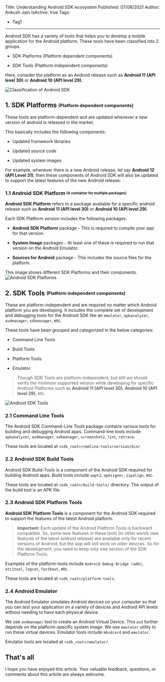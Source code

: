 Title: Understanding Android SDK ecosystem
Published: 07/08/2021
Author: Ankush Jain
IsActive: true
Tags:
  - Tag1
---
Android SDK has a variety of tools that helps you to develop a mobile application for the Android platform. These tools have been classified into 2 groups.

*   SDK Platforms (Platform dependent components)

*   SDK Tools (Platform independent components)



Here, consider the platform as an Android release such as **Android 11 (API level 30)** or **Android 10 (API level 29)**.

![Classification of Android SDK](/img/blogs/understanding-android-sdk-ecosystem/android-sdk.png)

## 1. SDK Platforms <sub><sup>(Platform dependent components)</sup></sub>

These tools are platform-dependent and are updated whenever a new version of android is released in the market. 

This basically includes the following components:

*   Updated framework libraries

*   Updated source code

*   Updated system images 



For example, whenever there is a new Android release, let say **Android 12 (API Level 31)**, then these components of Android SDK will also be updated to support the latest features of the new Android release.

### 1.1 Android SDK Platform <sub><sup>(A container for multiple packages)</sup></sub>

**Android SDK Platform** refers to a package available for a specific android release such as **Android 11 (API level 30)** or **Android 10 (API level 29)**.

Each SDK Platform version includes the following packages.

*   **Android SDK Platform** package - This is required to compile your app for that version.

*   **System Image** packages - At least one of these is required to run that version on the Android Emulator.

*   **Sources for Android** package - This includes the source files for the platform.



This image shows different SDK Platforms and their components. ![Android SDK Platforms](/img/blogs/understanding-android-sdk-ecosystem/sdk-platforms.png)

## 2. SDK Tools <sub><sup>(Platform independent components)</sup></sub>

These are platform-independent and are required no matter which Android platform you are developing. It includes the complete set of development and debugging tools for the Android SDK like an `emulator`, `apkanalyzer`, `avdmanager`, `sdkmanager`, etc.

These tools have been grouped and categorized in the below categories:

*   Command Line Tools

*   Build Tools

*   Platform Tools

*   Emulator



> Though SDK Tools are platform-independent, but still we should verify the minimum supported version while developing for specific Android Platforms such as **Android 11 (API level 30)**, **Android 10 (API level 29)**, etc.

![Android SDK Tools](/img/blogs/understanding-android-sdk-ecosystem/sdk-tools.png)

### 2.1 Command Line Tools

The Android SDK Command-Line Tools package contains various tools for building and debugging Android apps. Command-line tools include `apkanalyzer`, `avdmanager`, `sdkmanager`, `screenshot2`, `lint`, `retrace`.

These tools are located at `<sdk_root>/cmdline-tools/version/bin/`

### 2.2 Android SDK Build Tools

Android SDK Build-Tools is a component of the Android SDK required for building Android apps. Build tools include `aapt2`, `apksigner`, `zipalign`, etc.

These tools are located at `<sdk_root>/build-tools/` directory. The output of the build tool is an APK file.

### 2.3 Android SDK Platform Tools

**Android SDK Platform Tools** is a component for the Android SDK required to support the features of the latest Android platform. 

> **Important:** Each update of the Android Platform Tools is backward compatible. So, some new features in these tools (in other words new features of the latest android release) are available only for recent versions of Android, but the app will still work on older devices. So for the development, you need to keep only one version of the SDK Platform-Tools.

Examples of the platform-tools include `Android Debug Bridge (adb)`, `etc1tool`, `logcat`, `fastboot`, etc. 

These tools are located at `<sdk_root>/platform-tools`.

### 2.4 Android Emulator

The Android Emulator simulates Android devices on your computer so that you can test your application on a variety of devices and Android API levels without needing to have each physical device.

We use `avdmanager` tool to create an Android Virtual Device. This `avd` further depends on the platform-specific system image. We use `emulator` utility to run these virtual devices. Emulator tools include `mksdcard` and `emulator`.

Emulator tools are located at `<sdk_root>/emulator/`

## That's all

I hope you have enjoyed this article. Your valuable feedback, questions, or comments about this article are always welcome.

                